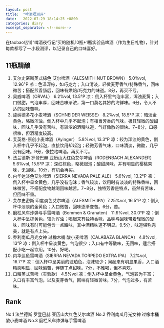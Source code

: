 ```yaml
---
layout: post
title:  "啤酒短测评"
date:   2022-07-29 18:14:25 +0800
categories: diary
excerpt_separator: <!--more-->
---
```


在taobao店铺“啤酒夜行记”买的随机10瓶+1瓶实验品啤酒（作为生日礼物），针对每款都写了一小段测评，以记录自己的口味喜好。
<!--more-->

## 11瓶精酿

1. 艾尔史密斯英式棕色 艾尔啤酒（ALESMITH  NUT BROWN） 5.0%vol, 12.96°P
   凉：色泽深棕，如巧克力；入口清淡，轻微麦芽香气/特殊香气，回味微苦；搭配煎香肠后，回味有烘焙/巧克力的味道。8分，再买不亏。
2. 奥威啤酒（ORVAL） 6.2%vol, 13.5°P
   凉：倒入杯里气泡丰富，浑浊麦黄；入口微甜，气泡丰厚，回味苦味渐浓，第一口莫名其妙的海鲜味。6分，令人不适的回味苦味。
3. 施纳德多花小麦啤酒（SCHNEIDER WEISSE） 8.2%vol, 18.5°P
   凉：暗淡金黄色，略微浑浊，倒入杯中几乎不起泡；有相当芳香的气味，极其轻微的酸甜味，回味几乎没有苦味，有较浓的酒精味道，气好像散的很快。7~8分，口感很棒，但酒精度较高。
4. 艾英格-原创小麦啤酒（Ayinger） 5.8%vol, 13.3°P
   凉：较为浑浊的黄色，倒入杯中几乎不起泡，直接饮用却起泡；轻微芳香气味，口味清淡，微酸，几乎没有回味。9分，像拉格啤酒，再买不亏。
5. 法兰德斯 罗登巴赫 亚历山大红色艾尔啤酒（RODENBACH ALEXANDER） 5.6%vol, 15.5°P
   凉：深红棕色，略微起泡；酸甜风味，并有明显的樱桃果味，无回味。10分，有机会再买。
6. 内华达淡色艾尔啤酒（SIERRA NEVADA PALE ALE） 5.6%vol, 13.2°P
   凉：倒入杯中呈金黄色，几乎没有泡沫；香气较淡，饮用时有淡淡的特殊香味，回味微苦，不搭配食物越喝回味越苦。7~8分，独特芳香是特点，虽然有苦味，但回味不重。
7. 艾尔史密斯 印度淡色艾尔啤酒（ALESMITH IPA）7.25%vol, 16.5°P
   凉：倒入杯中淡淡的金黄色；入口微苦，回味逐渐变苦。6分，苦。
8. 磨栏风车炸弹与手雷啤酒（Bommen & Granaten） 11.9%vol, 30.0°P
   凉：倒入杯中呈棕黄色，较为浑浊；喝起来有独特香味，品味与回味带着轻微的酸味，回味有时可能包含一点甜味，其中酒精味道不明显。9.5分，味道堪称完美，就是有点上头。
9. 乔利南瓜月光女神 过橡木桶 酸小麦啤酒（CALABAZA BLANCA） 4.8%vol, 13°P
   凉：倒入杯中呈淡黄色，气泡很少；入口有中等酸味，无回味，适合搭配小吃一起饮用。10分，好喝。
10. 内华达鱼雷啤酒（SIERRA NEVADA TORPEDO EXTRA IPA） 7.2%vol, 16.7°P
      凉：倒入杯中呈美丽的琥珀色，泡沫较少；闻起来有明显果香，入口酒精感明显，回味偏苦，伴随丁点甜味。7分，不难喝，但不喜欢。
11. 口粮英式苦啤（实验款） 4.5%vol
    凉：倒入杯中呈金黄色，气泡较为丰富；入口有丰富气泡，以及麦芽香气，回味有轻微苦味。7分，气泡过多，有苦味。

## Rank

No.1 法兰德斯 罗登巴赫 亚历山大红色艾尔啤酒
No.2 乔利南瓜月光女神 过橡木桶 酸小麦啤酒
No.3 磨栏风车炸弹与手雷啤酒